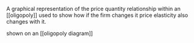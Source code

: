 A graphical representation of the price quantity relationship within an [[oligopoly]]
used to show how if the firm changes it price elasticity also changes with it.

shown on an [[oligopoly diagram]]
